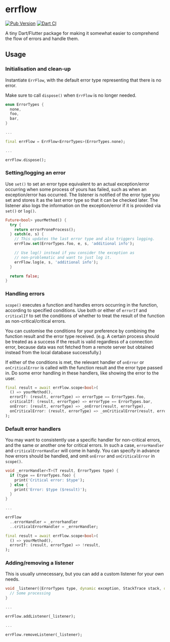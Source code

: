 # errflow

[![Pub Version](https://img.shields.io/pub/v/errflow)](https://pub.dev/packages/errflow)
[![Dart CI](https://github.com/kaboc/dart_errflow/workflows/Dart%20CI/badge.svg)](https://github.com/kaboc/dart_errflow/actions)

A tiny Dart/Flutter package for making it somewhat easier to comprehend the flow of errors
and handle them.

## Usage

### Initialisation and clean-up

Instantiate `ErrFlow`, with the default error type representing that there is no error.

Make sure to call `dispose()` when `ErrFlow` is no longer needed.

```dart
enum ErrorTypes {
  none,
  foo,
  bar,
}

...

final errFlow = ErrFlow<ErrorTypes>(ErrorTypes.none);

...

errFlow.dispose();
```

### Setting/logging an error

Use `set()` to set an error type equivalent to an actual exception/error occurring when some
process of yours has failed, such as when an exception/error has occurred. The listener is
notified of the error type you set and stores it as the last error type so that it can be
checked later. The listener also logs the information on the exception/error if it is provided
via `set()` or `log()`.

```dart
Future<bool> yourMethod() {
  try {
    return errorProneProcess();
  } catch(e, s) {
    // This updates the last error type and also triggers logging.
    errFlow.set(ErrorTypes.foo, e, s, 'additional info');

    // Use log() instead if you consider the exception as
    // non-problematic and want to just log it.
    errFlow.log(e, s, 'additional info');
  }

  return false;
}
```

### Handling errors

`scope()` executes a function and handles errors occurring in the function, according to
specified conditions. Use both or either of `errorIf` and `criticalIf` to set the conditions
of whether to treat the result of the function as non-critical/critical errors.

You can customise the conditions for your preference by combining the function result and the
error type received. (e.g. A certain process should be treated as a success if the result is
valid regardless of a connection error, because data was not fetched from a remote server but
obtained instead from the local database successfully.)

If either of the conditions is met, the relevant handler of `onError` or `onCriticalError` is
called with the function result and the error type passed in. Do some error handling in these
handlers, like showing the error to the user.

```dart
final result = await errFlow.scope<bool>(
  () => yourMethod(),
  errorIf: (result, errorType) => errorType == ErrorTypes.foo,
  criticalIf: (result, errorType) => errorType == ErrorTypes.bar,
  onError: (result, errorType) => _onError(result, errorType),
  onCriticalError: (result, errorType) => _onCriticalError(result, errorType),
);
```

### Default error handlers

You may want to consistently use a specific handler for non-critical errors, and the same or
another one for critical errors. In such a case, `errorHandler` and `criticalErrorHandler` will
come in handy. You can specify in advance how errors should be handled, and omit `onError` and
`onCriticalError` in `scope()`.

```dart
void _errorHandler<T>(T result, ErrorTypes type) {
  if (type == ErrorTypes.foo) {
    print('Critical error: $type');
  } else {
    print('Error: $type ($result)');
  }
}

...

errFlow
  ..errorHandler = _errorhandler
  ..criticalErrorHandler = _errorHandler;

final result = await errFlow.scope<bool>(
  () => yourMethod(),
  errorIf: (result, errorType) => !result,
);
```

### Adding/removing a listener

This is usually unnecessary, but you can add a custom listener for your own needs.

```dart
void _listener({ErrorTypes type, dynamic exception, StackTrace stack, dynamic context}) {
  // Some processing
}

...

errFlow.addListener(_listener);

...

errFlow.removeListener(_listener);
```
